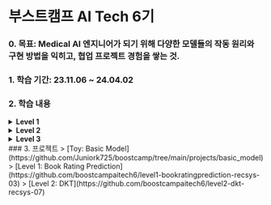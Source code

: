 부스트캠프 AI Tech 6기
===
### 0. 목표: Medical AI 엔지니어가 되기 위해 다양한 모델들의 작동 원리와 구현 방법을 익히고, 협업 프로젝트 경험을 쌓는 것.

### 1. 학습 기간: 23.11.06 ~ 24.04.02

### 2. 학습 내용  
<details>
<summary><b>Level 1</b></summary>
<div markdown="1">

>   [Week 1: Python, AI Math](https://github.com/Juniork725/boostcamp/blob/main/study/week1.md)  
>   [Week 2: PyTorch](https://github.com/Juniork725/boostcamp/blob/main/study/week2.md)  
>   [Week 3: DL Basic, Data Visualization](https://github.com/Juniork725/boostcamp/blob/main/study/week3.md)  
>   [Week 4: RecSys 이론, Data Visualization(2)](https://github.com/Juniork725/boostcamp/blob/main/study/week4.md)  
>   [Week 5: RecSys 이론(2)](https://github.com/Juniork725/boostcamp/blob/main/study/week5.md)  
>   [Week 6: RecSys 기초 프로젝트(1)](https://github.com/Juniork725/boostcamp/blob/main/study/week6.md)  
>   [Week 7: Recsys 기초 프로젝트(2)](https://github.com/Juniork725/boostcamp/blob/main/study/week7.md)  
>   [Week 8: AI 서비스 개발 기초](https://github.com/Juniork725/boostcamp/blob/main/study/week8.md)  

</div>
</details>

<details>
<summary><b>Level 2</b></summary>
<div markdown="1">

>   [Week 9: DKT(1)](https://github.com/Juniork725/boostcamp/blob/main/study/week9.md)  
>   [Week 10: DKT(2)](https://github.com/Juniork725/boostcamp/blob/main/study/week10.md)  
>   [Week 11: DKT(3)](https://github.com/Juniork725/boostcamp/blob/main/study/week11.md)  
>   [Week 12: DKT(4)](https://github.com/Juniork725/boostcamp/blob/main/study/week12.md)  
>   [Week 13: Movie Rec(1)](https://github.com/Juniork725/boostcamp/blob/main/study/Week13.md)  
>   [Week 14: Movie Rec(2)](https://github.com/Juniork725/boostcamp/blob/main/study/Week14.md)  
>   [Week 15: Movie Rec(3)](https://github.com/Juniork725/boostcamp/blob/main/study/week15.md)  
>   [Week 16: Movie Rec(4)](https://github.com/Juniork725/boostcamp/blob/main/study/week16.md)

</div>
</details>

<details>
<summary><b>Level 3</b></summary>
<div markdown="1">

>   

</div>
</details>
### 3. 프로젝트
>   [Toy: Basic Model](https://github.com/Juniork725/boostcamp/tree/main/projects/basic_model)  
>   [Level 1: Book Rating Prediction](https://github.com/boostcampaitech6/level1-bookratingprediction-recsys-03)  
>   [Level 2: DKT](https://github.com/boostcampaitech6/level2-dkt-recsys-07)
